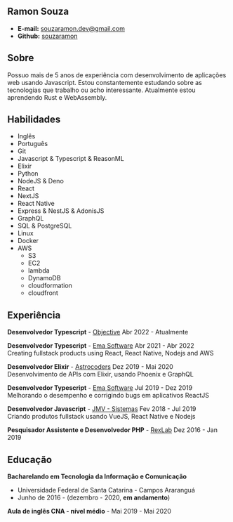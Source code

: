 ## Ramon Souza

- **E-mail:** souzaramon.dev@gmail.com<br>
- **Github:** [souzaramon](https://github.com/souzaramon)

## Sobre

Possuo mais de 5 anos de experiência com desenvolvimento de aplicações web usando Javascript. Estou constantemente estudando sobre as tecnologias que trabalho ou acho interessante. Atualmente estou aprendendo Rust e WebAssembly.

## Habilidades

- Inglês
- Português
- Git
- Javascript & Typescript & ReasonML
- Elixir
- Python
- NodeJS & Deno
- React
- NextJS
- React Native
- Express & NestJS & AdonisJS
- GraphQL
- SQL & PostgreSQL
- Linux
- Docker
- AWS
  - S3
  - EC2
  - lambda
  - DynamoDB
  - cloudformation
  - cloudfront

## Experiência

**Desenvolvedor Typescript** - [Objective](https://www.objective.com.br/) Abr 2022 - Atualmente<br>

**Desenvolvedor Typescript** - [Ema Software](https://ema.net.br/) Abr 2021 - Abr 2022<br>
Creating fullstack products using React, React Native, Nodejs and AWS

**Desenvolvedor Elixir** - [Astrocoders](https://astrocoders.com/) Dez 2019 - Mai 2020<br>
Desenvolvimento de APIs com Elixir, usando Phoenix e GraphQL

**Desenvolvedor Typescript** - [Ema Software](https://ema.net.br/) Jul 2019 - Dez 2019<br>
Melhorando o desempenho e corrigindo bugs em aplicativos ReactJS

**Desenvolvedor Javascript** - [JMV - Sistemas](sgap.com.br) Fev 2018 - Jul 2019<br>
Criando produtos fullstack usando VueJS, React Native e Nodejs

**Pesquisador Assistente e Desenvolvedor PHP** - [RexLab](rexlab.ufsc.br) Dez 2016 - Jan 2019<br>

## Educação

**Bacharelando em Tecnologia da Informação e Comunicação**

- Universidade Federal de Santa Catarina - Campos Araranguá
- Junho de 2016 - (dezembro - 2020, **em andamento**)

**Aula de inglês CNA - nível médio** - Mai 2019 - Mai 2020
